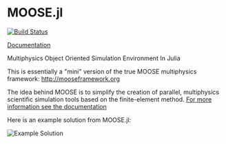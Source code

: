 # MOOSE.jl
[![Build Status](https://travis-ci.org/friedmud/MOOSE.jl.svg?branch=master)](https://travis-ci.org/friedmud/MOOSE.jl)

[Documentation](https://friedmud.github.io/MOOSE.jl/)

Multiphysics Object Oriented Simulation Environment In Julia

This is essentially a "mini" version of the true MOOSE multiphysics framework: http://mooseframework.org

The idea behind MOOSE is to simplify the creation of parallel, multiphysics scientific simulation tools based on the finite-element method.  [For more information see the documentation](https://friedmud.github.io/MOOSE.jl/)

Here is an example solution from MOOSE.jl:

![Example Solution](https://friedmud.github.io/MOOSE.jl/images/julia_colored.png)
